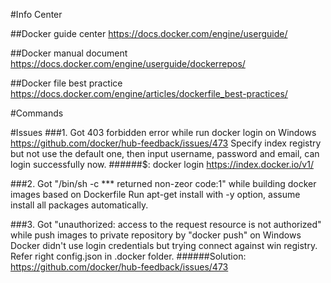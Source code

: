 #Info Center

##Docker guide center
https://docs.docker.com/engine/userguide/

##Docker manual document
https://docs.docker.com/engine/userguide/dockerrepos/

##Docker file best practice
https://docs.docker.com/engine/articles/dockerfile_best-practices/

#Commands

#Issues
###1. Got 403 forbidden error while run docker login on Windows
https://github.com/docker/hub-feedback/issues/473
Specify index registry but not use the default one, then input username, password and email, can login successfully now.
######$: docker login  https://index.docker.io/v1/

###2. Got "/bin/sh -c *** returned non-zeor code:1" while building docker images based on Dockerfile
Run apt-get install with -y option, assume install all packages automatically.

###3. Got "unauthorized: access to the request resource is not authorized" while push images to private repository by "docker push" on Windows
Docker didn't use login credentials but trying connect against win registry. Refer right config.json in .docker folder.
######Solution: https://github.com/docker/hub-feedback/issues/473
